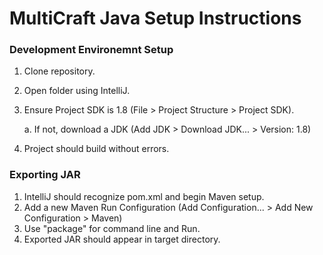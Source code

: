 # MultiCraft Java Setup Instructions
### Development Environemnt Setup
1. Clone repository.
2. Open folder using IntelliJ.
3. Ensure Project SDK is 1.8 (File > Project Structure > Project SDK).
   
    a. If not, download a JDK (Add JDK > Download JDK... > Version: 1.8)
4. Project should build without errors.

### Exporting JAR
1. IntelliJ should recognize pom.xml and begin Maven setup.
2. Add a new Maven Run Configuration (Add Configuration... > Add New Configuration > Maven)
3. Use "package" for command line and Run.
5. Exported JAR should appear in target directory.